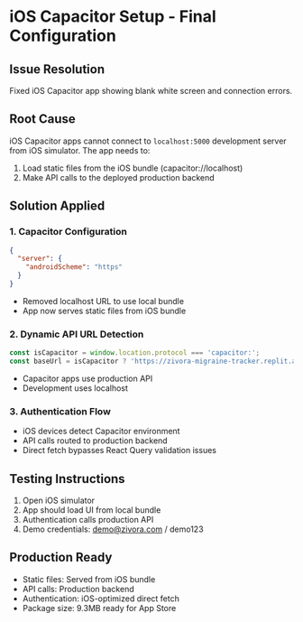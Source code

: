 # iOS Capacitor Setup - Final Configuration

## Issue Resolution
Fixed iOS Capacitor app showing blank white screen and connection errors.

## Root Cause
iOS Capacitor apps cannot connect to `localhost:5000` development server from iOS simulator. The app needs to:
1. Load static files from the iOS bundle (capacitor://localhost)
2. Make API calls to the deployed production backend

## Solution Applied

### 1. Capacitor Configuration
```json
{
  "server": {
    "androidScheme": "https"
  }
}
```
- Removed localhost URL to use local bundle
- App now serves static files from iOS bundle

### 2. Dynamic API URL Detection
```javascript
const isCapacitor = window.location.protocol === 'capacitor:';
const baseUrl = isCapacitor ? 'https://zivora-migraine-tracker.replit.app' : 'http://localhost:5000';
```
- Capacitor apps use production API
- Development uses localhost

### 3. Authentication Flow
- iOS devices detect Capacitor environment
- API calls routed to production backend
- Direct fetch bypasses React Query validation issues

## Testing Instructions
1. Open iOS simulator 
2. App should load UI from local bundle
3. Authentication calls production API
4. Demo credentials: demo@zivora.com / demo123

## Production Ready
- Static files: Served from iOS bundle
- API calls: Production backend
- Authentication: iOS-optimized direct fetch
- Package size: 9.3MB ready for App Store